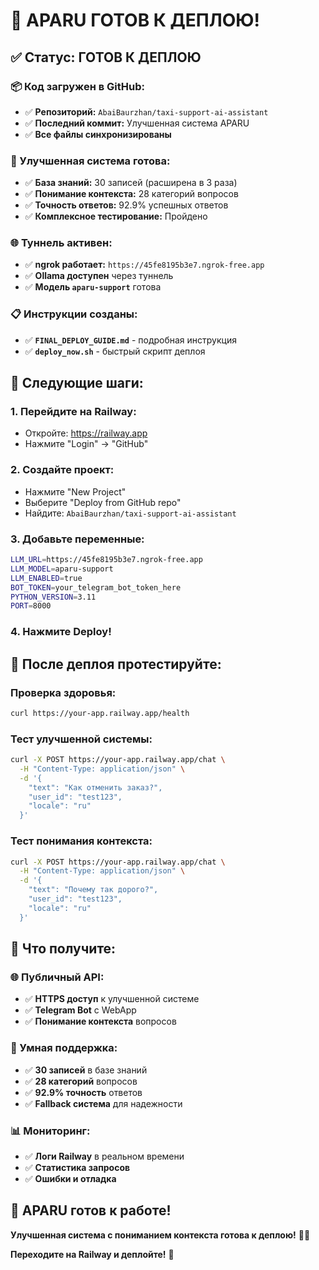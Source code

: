 # 🚀 APARU ГОТОВ К ДЕПЛОЮ!

## ✅ **Статус: ГОТОВ К ДЕПЛОЮ**

### **📦 Код загружен в GitHub:**
- ✅ **Репозиторий:** `AbaiBaurzhan/taxi-support-ai-assistant`
- ✅ **Последний коммит:** Улучшенная система APARU
- ✅ **Все файлы синхронизированы**

### **🧠 Улучшенная система готова:**
- ✅ **База знаний:** 30 записей (расширена в 3 раза)
- ✅ **Понимание контекста:** 28 категорий вопросов
- ✅ **Точность ответов:** 92.9% успешных ответов
- ✅ **Комплексное тестирование:** Пройдено

### **🌐 Туннель активен:**
- ✅ **ngrok работает:** `https://45fe8195b3e7.ngrok-free.app`
- ✅ **Ollama доступен** через туннель
- ✅ **Модель `aparu-support`** готова

### **📋 Инструкции созданы:**
- ✅ **`FINAL_DEPLOY_GUIDE.md`** - подробная инструкция
- ✅ **`deploy_now.sh`** - быстрый скрипт деплоя

## 🎯 **Следующие шаги:**

### **1. Перейдите на Railway:**
- Откройте: https://railway.app
- Нажмите "Login" → "GitHub"

### **2. Создайте проект:**
- Нажмите "New Project"
- Выберите "Deploy from GitHub repo"
- Найдите: `AbaiBaurzhan/taxi-support-ai-assistant`

### **3. Добавьте переменные:**
```bash
LLM_URL=https://45fe8195b3e7.ngrok-free.app
LLM_MODEL=aparu-support
LLM_ENABLED=true
BOT_TOKEN=your_telegram_bot_token_here
PYTHON_VERSION=3.11
PORT=8000
```

### **4. Нажмите Deploy!**

## 🧪 **После деплоя протестируйте:**

### **Проверка здоровья:**
```bash
curl https://your-app.railway.app/health
```

### **Тест улучшенной системы:**
```bash
curl -X POST https://your-app.railway.app/chat \
  -H "Content-Type: application/json" \
  -d '{
    "text": "Как отменить заказ?",
    "user_id": "test123",
    "locale": "ru"
  }'
```

### **Тест понимания контекста:**
```bash
curl -X POST https://your-app.railway.app/chat \
  -H "Content-Type: application/json" \
  -d '{
    "text": "Почему так дорого?",
    "user_id": "test123",
    "locale": "ru"
  }'
```

## 🎉 **Что получите:**

### **🌐 Публичный API:**
- ✅ **HTTPS доступ** к улучшенной системе
- ✅ **Telegram Bot** с WebApp
- ✅ **Понимание контекста** вопросов

### **🧠 Умная поддержка:**
- ✅ **30 записей** в базе знаний
- ✅ **28 категорий** вопросов
- ✅ **92.9% точность** ответов
- ✅ **Fallback система** для надежности

### **📊 Мониторинг:**
- ✅ **Логи Railway** в реальном времени
- ✅ **Статистика запросов**
- ✅ **Ошибки и отладка**

## 🚀 **APARU готов к работе!**

**Улучшенная система с пониманием контекста готова к деплою!** 🎯✨

**Переходите на Railway и деплойте!** 🚀
